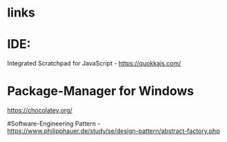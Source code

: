 # links

# IDE:
Integrated Scratchpad for JavaScript - https://quokkajs.com/


# Package-Manager for Windows
https://chocolatey.org/


#Software-Engineering
Pattern - https://www.philipphauer.de/study/se/design-pattern/abstract-factory.php
